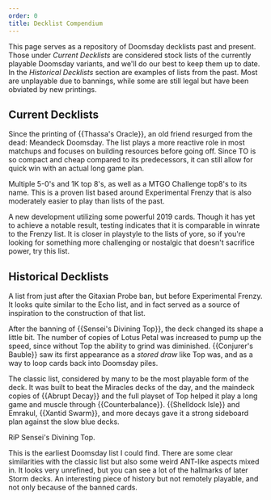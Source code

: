 ```yaml
---
order: 0
title: Decklist Compendium
---
```


This page serves as a repository of Doomsday decklists past and present. Those
under *Current Decklists* are considered stock lists of the currently playable
Doomsday variants, and we'll do our best to keep them up to date. In the
*Historical Decklists* section are examples of lists from the past. Most are
unplayable due to bannings, while some are still legal but have been obviated by
new printings.

## Current Decklists

Since the printing of {{Thassa's Oracle}}, an old friend resurged from the dead:
Meandeck Doomsday. The list plays a more reactive role in most matchups and
focuses on building resources before going off. Since TO is so compact and cheap
compared to its predecessors, it can still allow for quick win with an actual
long game plan.

<deck path="meandeck.ubr.txt" />

<deck path="meandeck.ubrg.txt" />

<deck path="meandeck.ubw.txt" />

<deck path="meandeck.ubg.txt" />

Multiple 5-0's and 1K top 8's, as well as a MTGO Challenge top8's to its name.
This is a proven list based around Experimental Frenzy that is also moderately
easier to play than lists of the past.

<deck path="ddeft.txt" />

A new development utilizing some powerful 2019 cards. Though it has yet to
achieve a notable result, testing indicates that it is comparable in winrate to
the Frenzy list. It is closer in playstyle to the lists of yore, so if you're
looking for something more challenging or nostalgic that doesn't sacrifice
power, try this list.

<deck path="ddft.txt" />

## Historical Decklists

A list from just after the Gitaxian Probe ban, but before Experimental Frenzy.
It looks quite similar to the Echo list, and in fact served as a source of
inspiration to the construction of that list.

<deck path="2018/12/ddft.txt" />

After the banning of {{Sensei's Divining Top}}, the deck changed its shape a
little bit. The number of copies of Lotus Petal was increased to pump up the
speed, since without Top the ability to grind was diminished.
{{Conjurer's Bauble}} saw its first appearance as a *stored draw* like Top was,
and as a way to loop cards back into Doomsday piles.

<deck path="2018/06/ddft.txt" />

The classic list, considered by many to be the most playable form of the deck.
It was built to beat the Miracles decks of the day, and the maindeck copies of
{{Abrupt Decay}} and the full playset of Top helped it play a long game and
muscle through {{Counterbalance}}. {{Shelldock Isle}} and Emrakul,
{{Xantid Swarm}}, and more decays gave it a strong sideboard plan against the
slow blue decks.

RiP Sensei's Divining Top.

<deck path="2017/08/ddft.txt" />

This is the earliest Doomsday list I could find. There are some clear
similarities with the classic list but also some weird ANT-like aspects mixed
in. It looks very unrefined, but you can see a lot of the hallmarks of later
Storm decks. An interesting piece of history but not remotely playable, and not
only because of the banned cards.

<deck path="2011/08/ddft.txt" />
